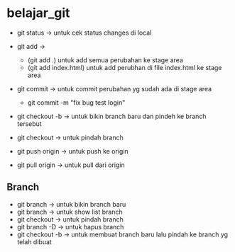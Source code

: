 # belajar_git


- git status -> untuk cek status changes di local
- git add -> 
  - (git add .) untuk add semua perubahan ke stage area 
  - (git add index.html) untuk add perubhan di file index.html ke stage area
- git commit -> untuk commit perubahan yg sudah ada di stage area
  - git commit -m "fix bug test login"

- git checkout -b <nama branch> -> untuk bikin branch baru dan pindeh ke branch tersebut
- git checkout <nama branch> -> untuk pindah branch
- git push origin <nama branch> -> untuk push ke origin
- git pull origin <nama branch> -> untuk pull dari origin

## Branch
- git branch <nama branch> -> untuk bikin branch baru
- git branch -> untuk show list branch
- git checkout <nama branch> -> untuk pindah branch
- git branch -D <nama branch> -> untuk hapus branch
- git checkout -b <nama branch> -> untuk membuat branch baru lalu pindah ke branch yg telah dibuat
